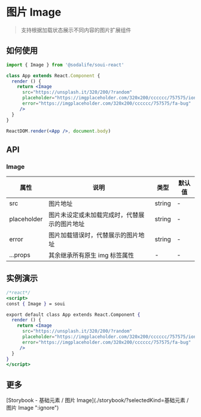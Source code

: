 # 图片 Image
> 支持根据加载状态展示不同内容的图片扩展组件


## 如何使用
```jsx
import { Image } from '@sodalife/soui-react'

class App extends React.Component {
  render () {
    return <Image 
      src="https://unsplash.it/320/200/?random"
      placeholder="https://imgplaceholder.com/320x200/cccccc/757575/ion-android-more-horizontal"
      error="https://imgplaceholder.com/320x200/cccccc/757575/fa-bug"
     />
  }
}

ReactDOM.render(<App />, document.body)
```


## API
### Image
|    属性     |                     说明                     |  类型  | 默认值 |
| ----------- | -------------------------------------------- | ------ | ------ |
| src         | 图片地址                                     | string | -      |
| placeholder | 图片未设定或未加载完成时，代替展示的图片地址 | string | -      |
| error       | 图片加载错误时，代替展示的图片地址           | string | -      |
| ...props    | 其余继承所有原生 img 标签属性                | -      | -      |

## 实例演示
```jsx
/*react*/
<script>
const { Image } = soui

export default class App extends React.Component {
  render () {
    return <Image 
      src="https://unsplash.it/320/200/?random"
      placeholder="https://imgplaceholder.com/320x200/cccccc/757575/ion-android-more-horizontal"
      error="https://imgplaceholder.com/320x200/cccccc/757575/fa-bug"
     />
  }
}
</script>
```


## 更多
[Storybook - 基础元素 / 图片 Image](./storybook/?selectedKind=基础元素 / 图片 Image ":ignore")
